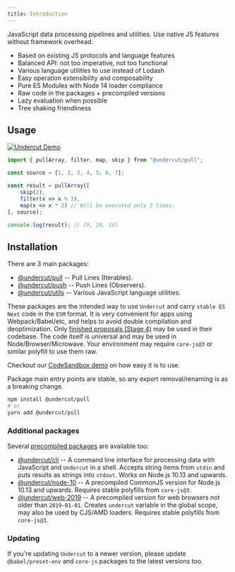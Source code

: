 ```yaml
---
title: Introduction
---
```


JavaScript data processing pipelines and utilities. Use native JS features without framework overhead.

- Based on existing JS protocols and language features
- Balanced API: not too imperative, not too functional
- Various language utilities to use instead of Lodash
- Easy operation extensibility and composability
- Pure ES Modules with Node 14 loader compliance
- Raw code in the packages + precompiled versions
- Lazy evaluation when possible
- Tree shaking friendliness

## Usage

[![Undercut Demo](https://codesandbox.io/static/img/play-codesandbox.svg)](https://codesandbox.io/s/undercut-demo-1up46?fontsize=14&hidenavigation=1&moduleview=1&theme=dark&previewwindow=console)

```js
import { pullArray, filter, map, skip } from "@undercut/pull";

const source = [1, 2, 3, 4, 5, 6, 7];

const result = pullArray([
    skip(2),
    filter(x => x % 3),
    map(x => x * 2) // Will be executed only 3 times.
], source);

console.log(result); // [8, 10, 14]
```

## Installation

There are 3 main packages:

- [@undercut/pull](pull/overview) -- Pull Lines (Iterables).
- [@undercut/push](push/overview) -- Push Lines (Observers).
- [@undercut/utils](utils/overview) -- Various JavaScript language utilities.

These packages are the intended way to use `Undercut` and carry `stable ES Next` code in the `ESM` format. It is very convenient for apps using Webpack/Babel/etc, and helps to avoid double compilation and deoptimization. Only [finished proposals (Stage 4)](https://github.com/tc39/proposals/blob/master/finished-proposals.md) may be used in their codebase. The code itself is universal and may be used in Node/Browser/Microwave. Your environment may require `core-js@3` or similar polyfill to use them raw.

Checkout our [CodeSandbox demo](https://codesandbox.io/s/undercut-demo-1up46?fontsize=14&hidenavigation=1&moduleview=1&theme=dark&previewwindow=console) on how easy it is to use.

Package main entry points are stable, so any export removal/renaming is as a breaking change.

```bash
npm install @undercut/pull
# or
yarn add @undercut/pull
```

### Additional packages

Several [precompiled packages](packages) are available too:

- [@undercut/cli](cli/overview) -- A command line interface for processing data with JavaScript and `Undercut` in a shell. Accepts string items from `stdin` and puts results as strings into `stdout`. Works on Node.js 10.13 and upwards.
- [@undercut/node-10](packages#undercutnode-10) -- A precompiled CommonJS version for Node.js 10.13 and upwards. Requires stable polyfills from `core-js@3`.
- [@undercut/web-2019](packages#undercutweb-2019) -- A precompiled version for web browsers not older than `2019-01-01`. Creates `undercut` variable in the global scope, may also be used by CJS/AMD loaders. Requires stable polyfills from `core-js@3`.

### Updating

If you're updating `Undercut` to a newer version, please update `@babel/preset-env` and `core-js` packages to the latest versions too.

